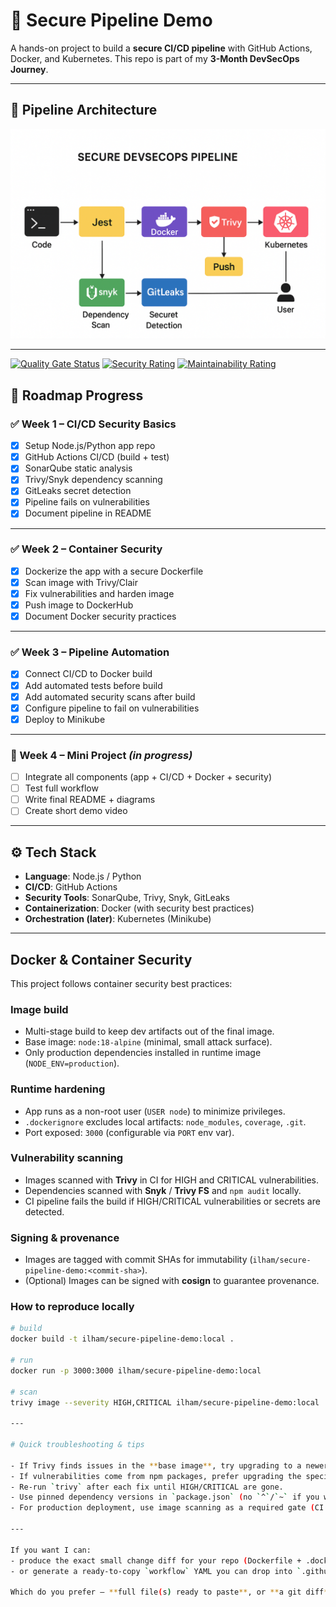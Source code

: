 # 🚀 Secure Pipeline Demo

A hands-on project to build a **secure CI/CD pipeline** with GitHub Actions, Docker, and Kubernetes.
This repo is part of my **3-Month DevSecOps Journey**.

---

## 🔄 Pipeline Architecture

![Pipeline Diagram](pipeline.png)

---

[![Quality Gate Status](https://sonarcloud.io/api/project_badges/measure?project=leelee222_secure-pipeline-demo&metric=alert_status)](https://sonarcloud.io/summary/new_code?id=leelee222_secure-pipeline-demo)
[![Security Rating](https://sonarcloud.io/api/project_badges/measure?project=leelee222_secure-pipeline-demo&metric=security_rating)](https://sonarcloud.io/summary/new_code?id=leelee222_secure-pipeline-demo)
[![Maintainability Rating](https://sonarcloud.io/api/project_badges/measure?project=leelee222_secure-pipeline-demo&metric=sqale_rating)](https://sonarcloud.io/summary/new_code?id=leelee222_secure-pipeline-demo)


## 📅 Roadmap Progress

### ✅ Week 1 – CI/CD Security Basics

* [x] Setup Node.js/Python app repo
* [x] GitHub Actions CI/CD (build + test)
* [x] SonarQube static analysis
* [x] Trivy/Snyk dependency scanning
* [x] GitLeaks secret detection
* [x] Pipeline fails on vulnerabilities
* [x] Document pipeline in README

---

### ✅ Week 2 – Container Security

* [x] Dockerize the app with a secure Dockerfile
* [x] Scan image with Trivy/Clair
* [x] Fix vulnerabilities and harden image
* [x] Push image to DockerHub
* [x] Document Docker security practices

---

### ✅ Week 3 – Pipeline Automation

* [x] Connect CI/CD to Docker build
* [x] Add automated tests before build
* [x] Add automated security scans after build
* [x] Configure pipeline to fail on vulnerabilities
* [x] Deploy to Minikube

---

### 🔄 Week 4 – Mini Project *(in progress)*

* [ ] Integrate all components (app + CI/CD + Docker + security)
* [ ] Test full workflow
* [ ] Write final README + diagrams
* [ ] Create short demo video

---

## ⚙️ Tech Stack

* **Language**: Node.js / Python
* **CI/CD**: GitHub Actions
* **Security Tools**: SonarQube, Trivy, Snyk, GitLeaks
* **Containerization**: Docker (with security best practices)
* **Orchestration (later)**: Kubernetes (Minikube)

---

## Docker & Container Security

This project follows container security best practices:

### Image build
- Multi-stage build to keep dev artifacts out of the final image.
- Base image: `node:18-alpine` (minimal, small attack surface).
- Only production dependencies installed in runtime image (`NODE_ENV=production`).

### Runtime hardening
- App runs as a non-root user (`USER node`) to minimize privileges.
- `.dockerignore` excludes local artifacts: `node_modules`, `coverage`, `.git`.
- Port exposed: `3000` (configurable via `PORT` env var).

### Vulnerability scanning
- Images scanned with **Trivy** in CI for HIGH and CRITICAL vulnerabilities.
- Dependencies scanned with **Snyk** / **Trivy FS** and `npm audit` locally.
- CI pipeline fails the build if HIGH/CRITICAL vulnerabilities or secrets are detected.

### Signing & provenance
- Images are tagged with commit SHAs for immutability (`ilham/secure-pipeline-demo:<commit-sha>`).
- (Optional) Images can be signed with **cosign** to guarantee provenance.

### How to reproduce locally
```bash
# build
docker build -t ilham/secure-pipeline-demo:local .

# run
docker run -p 3000:3000 ilham/secure-pipeline-demo:local

# scan
trivy image --severity HIGH,CRITICAL ilham/secure-pipeline-demo:local

---

# Quick troubleshooting & tips

- If Trivy finds issues in the **base image**, try upgrading to a newer base image (e.g., `node:18.20-alpine` or `node:20-alpine`).
- If vulnerabilities come from npm packages, prefer upgrading the specific package rather than `npm audit fix --force`.
- Re-run `trivy` after each fix until HIGH/CRITICAL are gone.
- Use pinned dependency versions in `package.json` (no `^`/`~` if you want strict reproducibility).
- For production deployment, use image scanning as a required gate (CI fails if vulnerability thresholds are exceeded).

---

If you want I can:
- produce the exact small change diff for your repo (Dockerfile + .dockerignore + workflow snippet),
- or generate a ready-to-copy `workflow` YAML you can drop into `.github/workflows/docker-publish.yml`.

Which do you prefer — **full file(s) ready to paste**, or **a git diff** you can apply?
